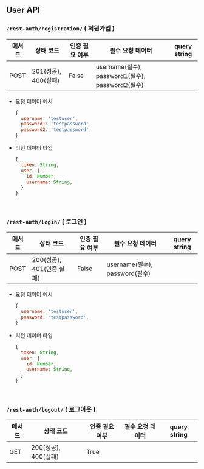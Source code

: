 ## User API

     
### `/rest-auth/registration/` ( 회원가입 )
  | 메서드 | 상태 코드 | 인증 필요 여부 | 필수 요청 데이터 | query string |
  | --- | --- | --- | --- | --- |
  |POST | 201(성공), 400(실패) | False | username(필수), password1(필수), password2(필수) | |
  - 요청 데이터 예시
    ```js
    {
      username: 'testuser',
      password1: 'testpassword',
      password2: 'testpassword',
    }
    ```
  - 리턴 데이터 타입
    ```js
    {
      token: String,
      user: {
        id: Number,
        username: String,
      }
    }
    ```

<br />

### `/rest-auth/login/` ( 로그인 )
  | 메서드 | 상태 코드 | 인증 필요 여부 | 필수 요청 데이터 | query string |
  | --- | --- | --- | --- | --- |
  |POST | 200(성공), 401(인증 실패) | False | username(필수), password(필수) | |
  - 요청 데이터 예시
    ```js
    {
      username: 'testuser',
      password: 'testpassword',
    }
    ```
  - 리턴 데이터 타입
    ```js
    {
      token: String,
      user: {
        id: Number,
        username: String,
      }
    }
    ```

<br />

### `/rest-auth/logout/` ( 로그아웃 )
  | 메서드 | 상태 코드 | 인증 필요 여부 | 필수 요청 데이터 | query string |
  | --- | --- | --- | --- | --- |
  | GET | 200(성공), 400(실패) | True |  |  |
